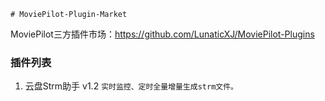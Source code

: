     # MoviePilot-Plugin-Market

MoviePilot三方插件市场：https://github.com/LunaticXJ/MoviePilot-Plugins

### 插件列表
1. 云盘Strm助手 v1.2 `实时监控、定时全量增量生成strm文件。`